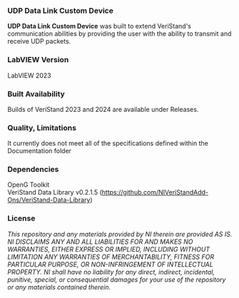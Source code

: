 ### UDP Data Link Custom Device ###

**UDP Data Link Custom Device** was built to extend VeriStand's communication abilities by providing the user with the ability to transmit and receive UDP packets.

### LabVIEW Version ###

LabVIEW 2023

### Built Availability ###

Builds of VeriStand 2023 and 2024 are available under Releases.

### Quality, Limitations ###

It currently does not meet all of the specifications defined within the Documentation folder

### Dependencies ###

OpenG Toolkit  
VeriStand Data Library v0.2.1.5 (https://github.com/NIVeriStandAdd-Ons/VeriStand-Data-Library)

### License ###

*This repository and any materials provided by NI therein are provided AS IS. NI DISCLAIMS ANY AND ALL LIABILITIES FOR AND MAKES NO WARRANTIES, EITHER EXPRESS OR IMPLIED, INCLUDING WITHOUT LIMITATION ANY WARRANTIES OF MERCHANTABILITY, FITNESS FOR  PARTICULAR PURPOSE, OR NON-INFRINGEMENT OF INTELLECTUAL PROPERTY. NI shall have no liability for any direct, indirect, incidental, punitive, special, or consequential damages for your use of the repository or any materials contained therein.*
